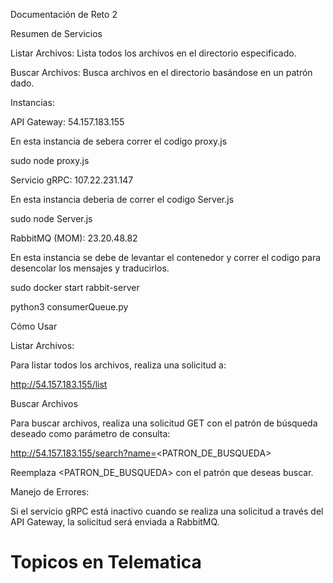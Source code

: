 Documentación de Reto 2

Resumen de Servicios

Listar Archivos: Lista todos los archivos en el directorio especificado.

Buscar Archivos: Busca archivos en el directorio basándose en un patrón dado.

Instancias:

API Gateway: 54.157.183.155

En esta instancia de sebera correr el codigo proxy.js

sudo node proxy.js

Servicio gRPC: 107.22.231.147

En esta instancia deberia de correr el codigo Server.js

sudo node Server.js

RabbitMQ (MOM): 23.20.48.82

En esta instancia se debe de levantar el contenedor y correr el codigo para desencolar los mensajes y traducirlos.

sudo docker start rabbit-server

python3 consumerQueue.py

Cómo Usar

Listar Archivos:

Para listar todos los archivos, realiza una solicitud a:

http://54.157.183.155/list

Buscar Archivos

Para buscar archivos, realiza una solicitud GET con el patrón de búsqueda deseado como parámetro de consulta:

http://54.157.183.155/search?name=<PATRON_DE_BUSQUEDA>

Reemplaza <PATRON_DE_BUSQUEDA> con el patrón que deseas buscar.

Manejo de Errores:

Si el servicio gRPC está inactivo cuando se realiza una solicitud a través del API Gateway, la solicitud será enviada a RabbitMQ. 

# Topicos en Telematica
